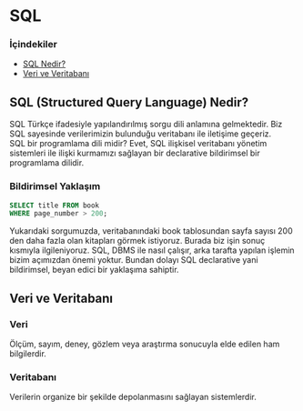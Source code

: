 # SQL
### İçindekiler
* [SQL Nedir?](https://github.com/GrkmAyarkan/NOTLAR/blob/main/SQL.md#sql-structured-query-language-nedir)
* [Veri ve Veritabanı](https://github.com/GrkmAyarkan/NOTLAR/blob/main/SQL.md#veri-ve-veritaban%C4%B1)

## SQL (Structured Query Language) Nedir?
SQL Türkçe ifadesiyle yapılandırılmış sorgu dili anlamına gelmektedir. Biz SQL sayesinde verilerimizin bulunduğu veritabanı ile iletişime geçeriz. \
SQL bir programlama dili midir? Evet, SQL ilişkisel veritabanı yönetim sistemleri ile ilişki kurmamızı sağlayan bir declarative bildirimsel bir programlama dilidir.
### Bildirimsel Yaklaşım
``` sql
SELECT title FROM book
WHERE page_number > 200;
```
Yukarıdaki sorgumuzda, veritabanındaki book tablosundan sayfa sayısı 200 den daha fazla olan kitapları görmek istiyoruz. Burada biz işin sonuç kısmıyla ilgileniyoruz. SQL, DBMS ile nasıl çalışır, arka tarafta yapılan işlemin bizim açımızdan önemi yoktur. Bundan dolayı SQL declarative yani bildirimsel, beyan edici bir yaklaşıma sahiptir.

## Veri ve Veritabanı
### Veri
Ölçüm, sayım, deney, gözlem veya araştırma sonucuyla elde edilen ham bilgilerdir.
### Veritabanı
Verilerin organize bir şekilde depolanmasını sağlayan sistemlerdir.













